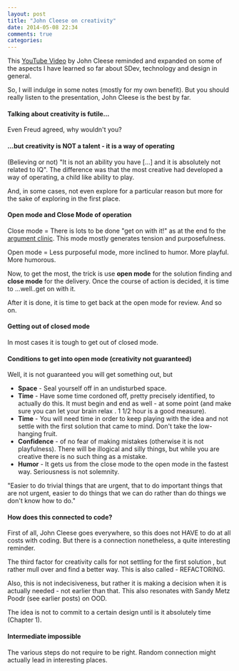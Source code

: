 ```yaml
---
layout: post
title: "John Cleese on creativity"
date: 2014-05-08 22:34
comments: true
categories: 
---
```


This [YouTube Video][website0] by John Cleese reminded and expanded on some of the aspects I have learned so far about SDev, technology and design in general.

So, I will indulge in some notes (mostly for my own benefit). But you should really listen to the presentation, John Cleese is the best by far.

#### Talking about creativity is futile...

Even Freud agreed, why wouldn't you?

#### ...but creativity is NOT a talent - it is a way of operating

(Believing or not) "It is not an ability you have [...] and it is absolutely not related to IQ". The difference was that the most creative had developed a way of operating, a child like ability to play.

And, in some cases, not even explore for a particular reason but more for the sake of exploring in the first place.

#### Open mode and Close Mode of operation

Close mode = There is lots to be done "get on with it!" as at the end fo the [argument clinic][website1]. This mode mostly generates tension and purposefulness.

Open mode = Less purposeful mode, more inclined to humor. More playful. More humorous.

Now, to get the most, the trick is use **open mode** for the solution finding and **close mode** for the delivery. Once the course of action is decided, it is time to ...well..get on with it.

After it is done, it is time to get back at the open mode for review. And so on.

#### Getting out of closed mode
In most cases it is tough to get out of closed mode.

#### Conditions to get into open mode (creativity not guaranteed)

Well, it is not guaranteed you will get something out, but 

* **Space** - Seal yourself off in an undisturbed space.
* **Time** - Have some time cordoned off, pretty precisely identified, to actually do this. It must begin and end as well - at some point (and make sure you can let your brain relax . 1 1/2 hour is a good measure).
* **Time** - You will need time in order to keep playing with the idea and not settle with the first solution that came to mind. Don't take the low-hanging fruit.
* **Confidence** - of no fear of making mistakes (otherwise it is not playfulness). There will be illogical and silly things, but while you are creative there is no such thing as a mistake. 
* **Humor** - It gets us from the close mode to the open mode in the fastest way. Seriousness is not solemnity.


"Easier to do trivial things that are urgent, that to do important things that are not urgent, easier to do things that we can do rather than do things we don't know how to do."

#### How does this connected to code?

First of all, John Cleese goes everywhere, so this does not HAVE to do at all costs with coding. But there is a connection nonetheless, a quite interesting reminder.

The third factor for creativity calls for not settling for the first solution , but rather mull over and find a better way. This is also called - REFACTORING.

Also, this is not indecisiveness, but rather it is making a decision when  it is actually needed - not earlier than that. This also resonates with Sandy Metz Poodr (see earlier posts) on OOD. 

The idea is not to commit to a certain design until is it absolutely time (Chapter 1).

#### Intermediate impossible

The various steps do not require to be right. Random connection might actually lead in interesting places.




[website0]:https://www.youtube.com/watch?v=tmY4-RMB0YY
[website1]:https://www.youtube.com/watch?v=kQFKtI6gn9Y







